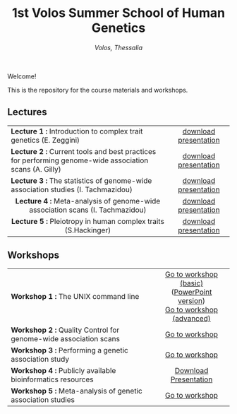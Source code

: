 <div align="center">
<h1>1st Volos Summer School of Human Genetics</h1>
<i>Volos, Thessalia</i>
</div>
<br>
<br>


Welcome! 

This is the repository for the course materials and workshops. 

## Lectures
<table>
<tr>
<td><strong>Lecture 1 : </strong> Introduction to complex trait genetics (E. Zeggini)</td>
<td align="center"><a href="https://github.com/wtsi-team144/VolosSummerSchool/blob/master/Lectures/Lecture1.pptx">download presentation</a> </td>
</tr>
<tr>
<td><strong>Lecture 2 : </strong> Current tools and best practices for performing genome-wide association scans (A. Gilly)</td>
<td align="center"><a href="https://github.com/wtsi-team144/VolosSummerSchool/blob/master/Lectures/Lecture2.pptx">download presentation</a> </td>
</tr>
<tr>
<td><strong>Lecture 3 : </strong> The statistics of genome-wide association studies (I. Tachmazidou)</td>
<td align="center"><a href="https://github.com/wtsi-team144/VolosSummerSchool/blob/master/Lectures/Lecture3.pptx">download presentation</a> </td>
</tr>
<tr>
<td align="center"><strong>Lecture 4 : </strong> Meta-analysis of genome-wide association scans (I. Tachmazidou)</td>
<td align="center"><a href="https://github.com/wtsi-team144/VolosSummerSchool/blob/master/Lectures/Lecture4.pptx">download presentation</a> </td>
</tr>
<tr>
<td align="center"><strong>Lecture 5 : </strong> Pleiotropy in human complex traits (S.Hackinger)</td>
<td align="center"><a href="https://github.com/wtsi-team144/VolosSummerSchool/blob/master/Lectures/Lecture5.pptx">download presentation</a> </td>
</tr>
</table>

## Workshops
<center>
<table align="center">
<tr>
<td><strong>Workshop 1 : </strong> The UNIX command line</td>
<td align="center"><a href="http://nbviewer.jupyter.org/github/wtsi-team144/VolosSummerSchool/blob/master/Workshop1a_BasicUNIX/Basic_UNIX.ipynb">Go to workshop (basic)</a> <br>
(<a href="https://github.com/wtsi-team144/VolosSummerSchool/raw/master/Workshop1a_BasicUNIX/VSS_WKS1_shorter.pptx">PowerPoint version</a>) <br>
<a href="http://nbviewer.jupyter.org/github/wtsi-team144/VolosSummerSchool/blob/master/Workshop1b_AdvancedUNIX/Workshop1b_AdvancedUNIX.ipynb">Go to workshop (advanced)</a> 
</td>
</tr>
<tr>
<td><strong>Workshop 2 : </strong> Quality Control for genome-wide association scans</td>
<td align="center"><a href="http://nbviewer.jupyter.org/github/wtsi-team144/VolosSummerSchool/blob/master/Workshop2_QC/Workshop_QC.ipynb">Go to workshop</a> </td>
</tr>
<tr>
<td><strong>Workshop 3 : </strong> Performing a genetic association study</td>
<td align="center"><a href="http://nbviewer.jupyter.org/github/wtsi-team144/VolosSummerSchool/blob/master/Workshop3_geneticAssociation/VSS_WS3_Genetic_Association.ipynb">Go to workshop</a> </td>
</tr>
<tr>
<td><strong>Workshop 4 : </strong> Publicly available bioinformatics resources</td>
<td align="center"><a href="https://github.com/wtsi-team144/VolosSummerSchool/raw/master/Workshop4_Followup/VSS_Workshop_4v3.pptx">Download Presentation</a> </td>
</tr>
<tr>
<td><strong>Workshop 5 : </strong> Meta-analysis of genetic association studies</td>
<td align="center"><a href="http://nbviewer.jupyter.org/github/wtsi-team144/VolosSummerSchool/blob/master/Workshop5_MetaAnalysis/Meta-analysis.ipynb">Go to workshop</a> </td>
</tr>
</table>
</center>



